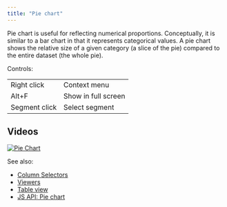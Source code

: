```yaml
---
title: "Pie chart"
---
```


Pie chart is useful for reflecting numerical proportions. Conceptually, it is similar to a bar chart in that it
represents categorical values. A pie chart shows the relative size of a given category (a slice of the pie) compared to
the entire dataset (the whole pie).

Controls:

|               |                     |
|---------------|---------------------|
| Right click   | Context menu        |
| Alt+F         | Show in full screen |
| Segment click | Select segment      |

## Videos

[![Pie Chart](../../uploads/youtube/visualizations2.png "Open on Youtube")](https://www.youtube.com/watch?v=7MBXWzdC0-I&t=1486s)

See also:

* [Column Selectors](column-selectors.md)
* [Viewers](../viewers/viewers.md)
* [Table view](../../datagrok/navigation/table-view.md)
* [JS API: Pie chart](https://public.datagrok.ai/js/samples/ui/viewers/types/pie-chart)
